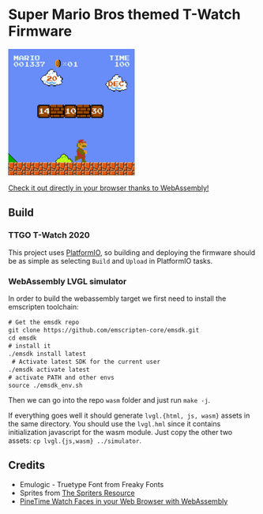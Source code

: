 # Super Mario Bros themed T-Watch Firmware

[![Preview](simulator/mariowasm_preview.png)](https://htmlpreview.github.io/?https://raw.githubusercontent.com/wizche/ttgo-smb/master/simulator/lvgl.html)

[Check it out directly in your browser thanks to WebAssembly!](https://htmlpreview.github.io/?https://raw.githubusercontent.com/wizche/ttgo-smb/master/simulator/lvgl.html)

## Build

### TTGO T-Watch 2020

This project uses [PlatformIO](https://platformio.org/), so building and deploying the firmware should be as simple as selecting `Build` and `Upload` in PlatformIO tasks.


### WebAssembly LVGL simulator
In order to build the webassembly target we first need to install the emscripten toolchain:
```
# Get the emsdk repo
git clone https://github.com/emscripten-core/emsdk.git
cd emsdk
# install it
./emsdk install latest
 # Activate latest SDK for the current user
./emsdk activate latest
# activate PATH and other envs
source ./emsdk_env.sh
```

Then we can go into the repo `wasm` folder and just run `make -j`.

If everything goes well it should generate `lvgl.{html, js, wasm}` assets in the same directory. You should use the `lvgl.hml` since it contains initialization javascript for the wasm module. Just copy the other two assets: `cp lvgl.{js,wasm} ../simulator`.


## Credits
* Emulogic - Truetype Font from Freaky Fonts
* Sprites from [The Spriters Resource](https://www.spriters-resource.com/nes/supermariobros/)
* [PineTime Watch Faces in your Web Browser with WebAssembly](https://lupyuen.github.io/pinetime-rust-mynewt/articles/simulator)